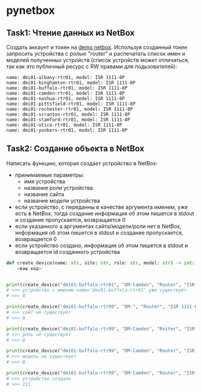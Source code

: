 # pynetbox

## Task1: Чтение данных из NetBox

Создать аккаунт и токен на [demo netbox](https://demo.netbox.dev/). Используя созданный токен запросить устройства с ролью "router" и распечатать список имен и моделей полученных устройств (список устройств может отличаться, так как это публичный ресурс с RW правами для подьзователей):

```text
name: dmi01-albany-rtr01, model: ISR 1111-8P
name: dmi01-binghamton-rtr01, model: ISR 1111-8P
name: dmi01-buffalo-rtr01, model: ISR 1111-8P
name: dmi01-camden-rtr01, model: ISR 1111-8P
name: dmi01-nashua-rtr01, model: ISR 1111-8P
name: dmi01-pittsfield-rtr01, model: ISR 1111-8P
name: dmi01-rochester-rtr01, model: ISR 1111-8P
name: dmi01-scranton-rtr01, model: ISR 1111-8P
name: dmi01-stamford-rtr01, model: ISR 1111-8P
name: dmi01-utica-rtr01, model: ISR 1111-8P
name: dmi01-yonkers-rtr01, model: ISR 1111-8P
```

## Task2: Создание объекта в NetBox

Написать функцию, которая создает устройство в NetBox:

- принимаемые параметры:
  - имя устройства
  - название роли устройства
  - название сайта
  - название модели устройства
- если устройство, с переданны в качестве аргумента именем, уже есть в NetBox, тогда создание информация об этом пишется в stdout и создание пропускается, возвращается 0
- если указанного а аргументах сайта/модели/роли нет в NetBox, информация об этом пишется в stdout и создание пропускается, возвращается 0
- если устройство создано, информация об этом пишется в stdout и возвращается id созданного устройства

```python
def create_device(name: str, site: str, role: str, model: str) -> int:
    <ваш код>


print(create_device("dmi01-buffalo-rtr01", "DM-Camden", "Router", "ISR 1111-8P"))
# >>> устройство с именем name='dmi01-buffalo-rtr01' уже существует
# >>> 0

print(create_device("dmi01-buffalo-rtr99", "DM-", "Router", "ISR 1111-8P"))
# >>> сайт не существует
# >>> 0

print(create_device("dmi01-buffalo-rtr99", "DM-Camden", "Roiter", "ISR 1111-8P"))
# >>> роль не существует
# >>> 0

print(create_device("dmi01-buffalo-rtr99", "DM-Camden", "Router", "ISR 1111-8Pdd"))
# >>> модель не существует
# >>> 0

print(create_device("dmi01-buffalo-rtr99", "DM-Camden", "Router", "ISR 1111-8P"))
# >>> устройство создано
# >>> 111
```
